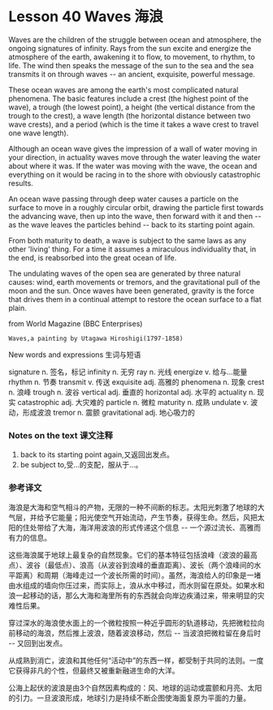 # Lesson 40 Waves 海浪
Waves are the children of the struggle between ocean and atmosphere, the ongoing signatures of infinity. Rays from the sun excite and energize the atmosphere of the earth, awakening it to flow, to movement, to rhythm, to life. The wind then speaks the message of the sun to the sea and the sea transmits it on through waves -- an ancient, exquisite, powerful message.

These ocean waves are among the earth's most complicated natural phenomena. The basic features include a crest (the highest point of the wave), a trough (the lowest point), a height (the vertical distance from the trough to the crest), a wave length (the horizontal distance between two wave crests), and a period (which is the time it takes a wave crest to travel one wave length).

Although an ocean wave gives the impression of a wall of water moving in your direction, in actuality waves move through the water leaving the water about where it was. If the water was moving with the wave, the ocean and everything on it would be racing in to the shore with obviously catastrophic results.

An ocean wave passing through deep water causes a particle on the surface to move in a roughly circular orbit, drawing the particle first towards the advancing wave, then up into the wave, then forward with it and then -- as the wave leaves the particles behind -- back to its starting point again.

From both maturity to death, a wave is subject to the same laws as any other 'living' thing. For a time it assumes a miraculous individuality that, in the end, is reabsorbed into the great ocean of life.

The undulating waves of the open sea are generated by three natural causes: wind, earth movements or tremors, and the gravitational pull of the moon and the sun. Once waves have been generated, gravity is the force that drives them in a continual attempt to restore the ocean surface to a flat plain.

from World Magazine (BBC Enterprises)
	
	
	Waves,a painting by Utagawa Hiroshigi(1797-1858)

New words and expressions 生词与短语

signature n. 签名，标记
	infinity n. 无穷
	ray n. 光线
	energize v. 给与...能量
	rhythm n. 节奏
	transmit v. 传送
	exquisite adj. 高雅的
	phenomena n. 现象
	crest n. 浪峰
	trough n. 波谷
	vertical adj. 垂直的
	horizontal adj. 水平的
	actuality n. 现实
	catastrophic adj. 大灾难的
	particle n. 微粒
	maturity n. 成熟
	undulate v. 波动，形成波浪
	tremor n. 震颤
	gravitational adj. 地心吸力的

### Notes on the text 课文注释

1. back to its starting point again,又返回出发点。
2. be subject to,受...的支配，服从于...。

### 参考译文

海浪是大海和空气相斗的产物，无限的一种不间断的标志。太阳光刺激了地球的大气层，并给予它能量；阳光使空气开始流动，产生节奏，获得生命。然后，风把太阳的住处带给了大海，海洋用波浪的形式传递这个信息 -- 一个源过流长、高雅而有力的信息。

这些海浪属于地球上最复杂的自然现象。它们的基本特征包括浪峰（波浪的最高点）、波谷（最低点）、浪高（从波谷到浪峰的垂直距离）、波长（两个浪峰间的水平距离）和周期（海峰走过一个波长所需的时间）。虽然，海浪给人的印象是一堵由水组成的墙向你压过来，而实际上，浪从水中移过，而水则留在原处。如果水和浪一起移动的话，那么大海和海里所有的东西就会向岸边疾涌过来，带来明显的灾难性后果。

穿过深水的海浪使水面上的一个微粒按照一种近乎圆形的轨道移动，先把微粒拉向前移动的海浪，然后推上波浪，随着波浪移动，然后 -- 当波浪把微粒留在身后时 -- 又回到出发点。

从成熟到消亡，波浪和其他任何“活动中”的东西一样，都受制于共同的法则。一度它获得非凡的个性，但最终又被重新融进生命的大洋。

公海上起伏的波浪是由3个自然因素构成的：风、地球的运动或震颤和月亮、太阳的引力。一旦波浪形成，地球引力是持续不断企图使海面复原为平面的力量。

